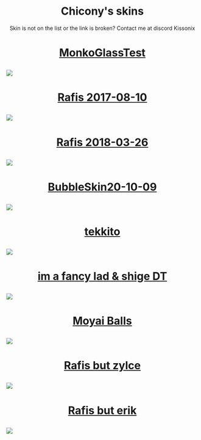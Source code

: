 <h1 align="center">Chicony's skins</h1>
<p align="center">
  Skin is not on the list or the link is broken? Contact me at discord Kissonix
</p>

<!-- Skin template, part to edit are wrapped in ``
<h1>
  <a href="`link to the skin`">
    <p align="center">
      `skin's name`
    </p>
    <img src="`link to the screenshot`"/>
  </a>
</h1>
-->

<h1>
  <a href="https://cdn.discordapp.com/attachments/1077572371004788838/1170710168993026238/MonkoGlassTest.osk?ex=655a07cf&is=654792cf&hm=e064ff61ed171b479df4e222cff023e3b09341649500aedba68dd92f88cafc95&">
    <p align="center">
      MonkoGlassTest
    </p>
    <img src="https://cdn.discordapp.com/attachments/1211223938265382912/1211224440566841354/screenshot964.jpg?ex=65ed6baa&is=65daf6aa&hm=ef83eb12945a20c51e98f5e9411101441f25bc82ffc78bd8eb2da44a398e2f3c&"/>
  </a>
</h1>

<h1>
  <a href="https://cdn.discordapp.com/attachments/614125314154561567/1170720328104816720/Rafis_2017-08-10.osk?ex=655a1145&is=65479c45&hm=a84d13f68e53523b7a398ad227e907700bef658cce02eff15b34b833fe762a82&">
    <p align="center">
      Rafis 2017-08-10
    </p>  
    <img src="https://cdn.discordapp.com/attachments/1077572371004788838/1184180899038888056/screenshot151.jpg?ex=658b0967&is=65789467&hm=52649c4fa9ce4434a1c92f557f713750c76fb6e85d8e30e577fa483ae0620bd2&"/>
  </a>
</h1>

<h1>
  <a href="https://drive.google.com/file/d/1UOW7NN7TWV8CxHpp_KKrKVHyq3WDJ0HN/view?usp=drive_link">
    <p align="center">
      Rafis 2018-03-26
    </p>
    <img src="https://cdn.discordapp.com/attachments/1077572371004788838/1188089625097543782/screenshot001.jpg?ex=659941b0&is=6586ccb0&hm=40240848353b664879b211d972b6785f2ba716450c258d353f6e5eac40745922&"/>
  </a>
</h1>

<h1>
  <a href="https://cdn.discordapp.com/attachments/1077572371004788838/1170721587813687327/BubbleSkin20-10-09.osk?ex=655a1271&is=65479d71&hm=74af508a23001707b1016bf288a2e16452cb68908583148fdf8e0f1529ba38fb&">
    <p align="center">
      BubbleSkin20-10-09
    </p>
    <img src="https://cdn.discordapp.com/attachments/1077572371004788838/1184180899512856616/screenshot152.jpg?ex=658b0967&is=65789467&hm=429f78007ab14096fdacec97b3d606a250c82ccf76d5eb8882e27b2077ede653&"/>
  </a>
</h1>

<h1>
  <a href="https://cdn.discordapp.com/attachments/1077572371004788838/1170724942384472204/tekkito.osk?ex=655a1591&is=6547a091&hm=65035887b0d1c9bd04e50994c79418384480e86f765044e0eac74cf5bf533d2b&">
    <p align="center">
      tekkito
    </p>
    <img src="https://cdn.discordapp.com/attachments/1077572371004788838/1184180899802259476/screenshot153.jpg?ex=65e75267&is=65d4dd67&hm=2d800ddd593ad6c00ebc65ab889d9e988bb6580a16ceb272d7c8c566e59292b4&"/>
  </a>
</h1>

<h1>
  <a href="https://cdn.discordapp.com/attachments/614125314154561567/1170760691792216164/im_a_fancy_lad__shige_DT.osk?ex=655a36dc&is=6547c1dc&hm=9d1e1d478711a325c4357769c2a839fa59fdf25cdf48d6be43fb3d28352bb9ae&">
    <p align="center">
      im a fancy lad & shige DT
    </p>
    <img src="https://cdn.discordapp.com/attachments/1077572371004788838/1184180900121030747/screenshot154.jpg?ex=658b0967&is=65789467&hm=f5669a115a80febcbb440e69a1b3e70a1a08980e99319b70c572b3fb538ace1c&"/>
  </a>
</h1>

<h1>
  <a href="https://cdn.discordapp.com/attachments/1077572371004788838/1176564732006768671/Moyai_Balls.osk?ex=656f544b&is=655cdf4b&hm=d318bcbe38e17f816775ed8496c8d7c84da35971d7ed74568174eec1360426c5&">
    <p align="center">
      Moyai Balls
    </p>
    <img src="https://cdn.discordapp.com/attachments/1077572371004788838/1184180900435599410/screenshot155.jpg?ex=658b0967&is=65789467&hm=9db39ba4b2403ce13ca5ba2bb2028fe04bddec7e48d874d8e129c7e4f4145482&"/>
  </a>
</h1>

<h1>
  <a href="https://drive.google.com/file/d/18tJTqez4uPMFKLjb2y_uhtcZmbq63ITx/view">
    <p align="center">
      Rafis but zylce
    </p>
    <img src="https://cdn.discordapp.com/attachments/1211223938265382912/1211225216660021318/7291.jpg?ex=65ed6c63&is=65daf763&hm=a98283f48ed2a3cf01b7576e34c1693a255335c4210a605649568f478d6ad0e9&"/>
  </a>
</h1>

<h1>
  <a href="https://drive.google.com/file/d/1-5AOM3k0GOoTLNJqvHoQUQtV8fVC3_Wq/view">
    <p align="center">
      Rafis but erik
    </p>
    <img src="https://cdn.discordapp.com/attachments/1077572371004788838/1193238335100047550/screenshot005.jpg?ex=65abfccc&is=659987cc&hm=6f0080519473b14efa17b4239522454ef3348f6fd4ad8b17436e417c64b2ab40&"/>
  </a>
</h1>

